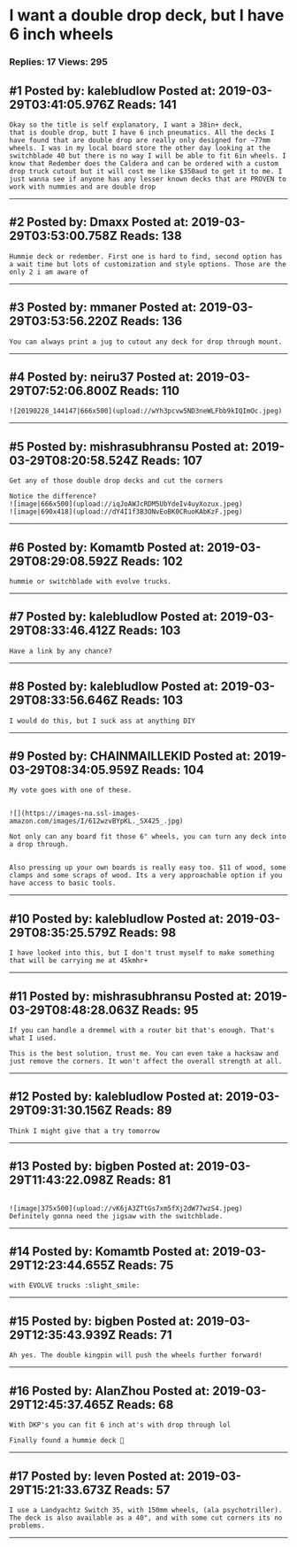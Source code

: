 # I want a double drop deck, but I have 6 inch wheels

### Replies: 17 Views: 295

## \#1 Posted by: kalebludlow Posted at: 2019-03-29T03:41:05.976Z Reads: 141

```
Okay so the title is self explanatory, I want a 38in+ deck, 
that is double drop, butt I have 6 inch pneumatics. All the decks I have found that are double drop are really only designed for ~77mm wheels. I was in my local board store the other day looking at the switchblade 40 but there is no way I will be able to fit 6in wheels. I know that Redember does the Caldera and can be ordered with a custom drop truck cutout but it will cost me like $350aud to get it to me. I just wanna see if anyone has any lesser known decks that are PROVEN to work with nummies and are double drop
```

---
## \#2 Posted by: Dmaxx Posted at: 2019-03-29T03:53:00.758Z Reads: 138

```
Hummie deck or redember. First one is hard to find, second option has a wait time but lots of customization and style options. Those are the only 2 i am aware of
```

---
## \#3 Posted by: mmaner Posted at: 2019-03-29T03:53:56.220Z Reads: 136

```
You can always print a jug to cutout any deck for drop through mount.
```

---
## \#4 Posted by: neiru37 Posted at: 2019-03-29T07:52:06.800Z Reads: 110

```
![20190228_144147|666x500](upload://wYh3pcvw5ND3neWLFbb9kIQImOc.jpeg)
```

---
## \#5 Posted by: mishrasubhransu Posted at: 2019-03-29T08:20:58.524Z Reads: 107

```
Get any of those double drop decks and cut the corners

Notice the difference?
![image|666x500](upload://iqJoAWJcRDM5UbYdeIv4uyXozux.jpeg)
![image|690x418](upload://dY4I1f3B3ONvEoBK0CRuoKAbKzF.jpeg)
```

---
## \#6 Posted by: Komamtb Posted at: 2019-03-29T08:29:08.592Z Reads: 102

```
hummie or switchblade with evolve trucks.
```

---
## \#7 Posted by: kalebludlow Posted at: 2019-03-29T08:33:46.412Z Reads: 103

```
Have a link by any chance?
```

---
## \#8 Posted by: kalebludlow Posted at: 2019-03-29T08:33:56.646Z Reads: 103

```
I would do this, but I suck ass at anything DIY
```

---
## \#9 Posted by: CHAINMAILLEKID Posted at: 2019-03-29T08:34:05.959Z Reads: 104

```
My vote goes with one of these.


![](https://images-na.ssl-images-amazon.com/images/I/612wzvBYpKL._SX425_.jpg)

Not only can any board fit those 6" wheels, you can turn any deck into a drop through.


Also pressing up your own boards is really easy too. $11 of wood, some clamps and some scraps of wood. Its a very approachable option if you have access to basic tools.
```

---
## \#10 Posted by: kalebludlow Posted at: 2019-03-29T08:35:25.579Z Reads: 98

```
I have looked into this, but I don't trust myself to make something that will be carrying me at 45kmhr+
```

---
## \#11 Posted by: mishrasubhransu Posted at: 2019-03-29T08:48:28.063Z Reads: 95

```
If you can handle a dremmel with a router bit that's enough. That's what I used.

This is the best solution, trust me. You can even take a hacksaw and just remove the corners. It won't affect the overall strength at all.
```

---
## \#12 Posted by: kalebludlow Posted at: 2019-03-29T09:31:30.156Z Reads: 89

```
Think I might give that a try tomorrow
```

---
## \#13 Posted by: bigben Posted at: 2019-03-29T11:43:22.098Z Reads: 81

```

![image|375x500](upload://vK6jA3ZTtGs7xm5fXj2dW77wzS4.jpeg) 
Definitely gonna need the jigsaw with the switchblade.
```

---
## \#14 Posted by: Komamtb Posted at: 2019-03-29T12:23:44.655Z Reads: 75

```
with EVOLVE trucks :slight_smile:
```

---
## \#15 Posted by: bigben Posted at: 2019-03-29T12:35:43.939Z Reads: 71

```
Ah yes. The double kingpin will push the wheels further forward!
```

---
## \#16 Posted by: AlanZhou Posted at: 2019-03-29T12:45:37.465Z Reads: 68

```
With DKP's you can fit 6 inch at's with drop through lol

Finally found a hummie deck 🤣
```

---
## \#17 Posted by: leven Posted at: 2019-03-29T15:21:33.673Z Reads: 57

```
I use a Landyachtz Switch 35, with 150mm wheels, (ala psychotriller). 
The deck is also available as a 40", and with some cut corners its no problems.
```

---
